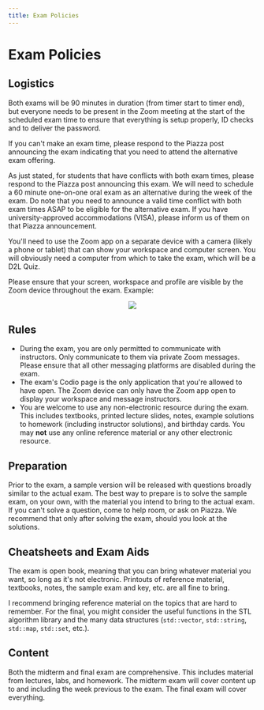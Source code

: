 ```yaml
---
title: Exam Policies
---
```


# Exam Policies
<!--
## Midterm Exam Details

Offerings:
- Wednesday Morning: 2023-03-15 10am-noon
- Wednesday Evening: 2023-03-15 7pm-9pm

Location: <https://msu.zoom.us/j/94955751228>


 ## Final Review Session

In the Exam Zoom Meeting on 2021-04-23 at 4pm, Dr. Nahum will host a final review session to go over the sample final exam and answer any questions about the exam or other aspects of the class. It will be recorded and is entirely optional to attend. The solutions to the sample final will only be given to the students that "submit" their solution prior to the review session, so please ensure that you do so if you care to get answers. 
## Midterm Exam Details

Time:
- Lab Sections 1-3: Wednesday, 2022-03-23 @ 9-11am
- Lab Sections 4-8 and 730: Tuesday, 2022-03-22 8-10pm

Location: <https://msu.zoom.us/j/94955751228>


## Final Exam Details
- Lab Sections 1-5: Wednesday, 2022-05-04 @ 7-9pm
- Lab Sections 6-8 and 730: Thursday, 2022-05-05 @ 10am-noon 

Location: <https://msu.zoom.us/j/94955751228>
-->

## Logistics
<!-- The exams are password protected and can only be accessed during the allotted time.  -->

Both exams will be 90 minutes in duration (from timer start to timer end), but everyone needs to be present in the Zoom meeting at the start of the scheduled exam time to ensure that everything is setup properly, ID checks and to deliver the password.

If you can't make an exam time, please respond to the Piazza post announcing the exam indicating that you need to attend the alternative exam offering.

As just stated, for students that have conflicts with both exam times, please respond to the Piazza post announcing this exam. We will need to schedule a 60 minute one-on-one oral exam as an alternative during the week of the exam. Do note that you need to announce a valid time conflict with both exam times ASAP to be eligible for the alternative exam. If you have university-approved accommodations (VISA), please inform us of them on that Piazza announcement.

You'll need to use the Zoom app on a separate device with a camera (likely a phone or tablet) that can show your workspace and computer screen. You will obviously need a computer from which to take the exam, which will be a D2L Quiz.

Please ensure that your screen, workspace and profile are visible by the Zoom device throughout the exam. Example:

<div align="center">
    <img src="assets/images/exam_view.jpg">
</div>

## Rules

- During the exam, you are only permitted to communicate with instructors. Only communicate to them via private Zoom messages. Please ensure that all other messaging platforms are disabled during the exam.
- The exam's Codio page is the only application that you're allowed to have open. The Zoom device can only have the Zoom app open to display your workspace and message instructors.
- You are welcome to use any non-electronic resource during the exam. This includes textbooks, printed lecture slides, notes, example solutions to homework (including instructor solutions), and birthday cards. You may **not** use any online reference material or any other electronic resource.

## Preparation

Prior to the exam, a sample version will be released with questions broadly similar to the actual exam. The best way to prepare is to solve the sample exam, on your own, with the material you intend to bring to the actual exam. If you can't solve a question, come to help room, or ask on Piazza. We recommend that only after solving the exam, should you look at the solutions.

## Cheatsheets and Exam Aids

The exam is open book, meaning that you can bring whatever material you want, so long as it's not electronic. Printouts of reference material, textbooks, notes, the sample exam and key, etc. are all fine to bring.

I recommend bringing reference material on the topics that are hard to remember. For the final, you might consider the useful functions in the STL algorithm library and the many data structures (`std::vector`, `std::string`, `std::map`, `std::set`, etc.).

## Content

Both the midterm and final exam are comprehensive. This includes material from lectures, labs, and homework. The midterm exam will cover content up to and including the week previous to the exam. The final exam will cover everything.

<!-- 
## Past Exams

[All of the past in-person exams can be found here](https://cse.msu.edu/~cse232/Exam_Content/). Though, content on old exams won't necessarily be relevant to this semester's exams, as the course has evolved over time.

These old exams were also given as traditional paper exams. -->


